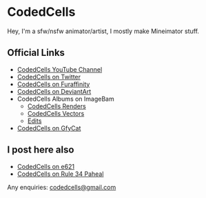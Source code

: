 # CodedCells
Hey, I'm a sfw/nsfw animator/artist, I mostly make Mineimator stuff.

## Official Links
- [CodedCells YouTube Channel](https://www.youtube.com/channel/UCQbgYep1Glq_kW8UpXRTIgw)
- [CodedCells on Twitter](https://twitter.com/codedcells)
- [CodedCells on Furaffinity](http://www.furaffinity.net/user/codedcells/)
- [CodedCells on DeviantArt](https://www.deviantart.com/codedcells)
- CodedCells Albums on ImageBam
  - [CodedCells Renders](http://www.imagebam.com/gallery/gvdevn6a4xsgdbvckqqgzi0lqayyy82f)
  - [CodedCells Vectors](http://www.imagebam.com/gallery/2l74swplbwio26whbm2agxj8q339873b)
  - [Edits](http://www.imagebam.com/gallery/0d7ie6w38gfwnn1f778i80uab4ebpdrp)
- [CodedCells on GfyCat](gfycat.md)

## I post here also
- [CodedCells on e621](https://e621.net/post?tags=user:CodedCells)
- [CodedCells on Rule 34 Paheal](https://rule34.paheal.net/post/list/user_id=207342/1)

Any enquiries: codedcells@gmail.com
